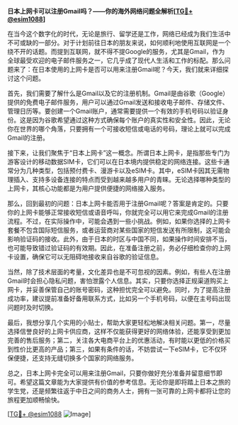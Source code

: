 **日本上网卡可以注册Gmail吗？——你的海外网络问题全解析[[TG💪+ @esim1088](https://t.me/s/esim1088)]**

在当今这个数字化的时代，无论是旅行、留学还是工作，网络已经成为我们生活中不可或缺的一部分。对于计划前往日本的朋友来说，如何顺利地使用互联网是一个绕不开的话题。而提到互联网，就不得不提Google的服务，尤其是Gmail，作为全球最受欢迎的电子邮件服务之一，它几乎成了现代人生活和工作的标配。那么问题来了：在日本使用的上网卡是否可以用来注册Gmail呢？今天，我们就来详细探讨这个问题。

首先，我们需要了解什么是Gmail以及它的注册机制。Gmail是由谷歌（Google）提供的免费电子邮件服务，用户可以通过Gmail发送和接收电子邮件、存储文件、管理日历等。要创建一个Gmail账户，通常需要提供一个有效的手机号码以验证身份。这是因为谷歌希望通过这种方式确保每个账户的真实性和安全性。因此，无论你在世界的哪个角落，只要拥有一个可接收短信或电话的号码，理论上就可以完成Gmail的注册。

接下来，让我们聚焦于“日本上网卡”这一概念。所谓日本上网卡，是指那些专门为游客设计的移动数据SIM卡，它们可以在日本境内提供稳定的网络连接。这些卡通常分为几种类型，包括预付费卡、漫游卡以及eSIM卡。其中，eSIM卡因其无需物理插入、支持多设备连接的特点而受到越来越多用户的青睐。无论选择哪种类型的上网卡，其核心功能都是为用户提供便捷的网络接入服务。

那么，回到最初的问题：日本上网卡能否用于注册Gmail呢？答案是肯定的。只要你的上网卡能够正常接收短信或语音呼叫，你就完全可以用它来完成Gmail的注册流程。不过，在实际操作中，可能会遇到一些小挑战。例如，如果你选择的上网卡套餐不包含国际短信服务，或者运营商对某些国家的短信发送有所限制，这可能会影响验证码的接收。此外，由于日本的时区与中国不同，如果操作时间安排不当，也可能导致错过验证码的有效期。因此，在准备注册之前，务必仔细检查你的上网卡设置，确保它可以无阻碍地接收来自谷歌的验证信息。

当然，除了技术层面的考量，文化差异也是不可忽视的因素。例如，有些人在注册Gmail时会担心隐私问题，害怕泄露个人信息。其实，只要你选择正规渠道购买上网卡，并妥善保管自己的账号密码，这种担忧完全可以避免。同时，为了提高注册成功率，建议提前准备好备用联系方式，比如另一个手机号码，以便在主号码出现问题时及时切换。

最后，我想分享几个实用的小贴士，帮助大家更轻松地解决相关问题。第一，尽量选择信誉良好的上网卡供应商，这样不仅能获得更好的网络体验，还能享受到更加完善的售后服务；第二，关注各大电商平台上的优惠活动，有时能以更低的价格买到性价比更高的产品；第三，如果有条件的话，不妨尝试一下eSIM卡，它不仅环保便捷，还支持无缝切换多个国家的网络服务。

总之，日本上网卡完全可以用来注册Gmail，只要你做好充分准备并留意细节即可。希望这篇文章能为大家提供有价值的参考信息。无论你是即将踏上日本之旅的学生党，还是频繁往返于中日之间的商务人士，拥有一张可靠的上网卡都将让您的旅程更加顺畅愉快。

[[TG💪+ @esim1088](https://t.me/s/esim1088) ![Image](https://i.postimg.cc/4NQfJmqS/Snipaste-2025-05-13-00-14-12.png)]